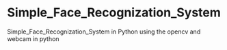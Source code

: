 # Simple_Face_Recognization_System
Simple_Face_Recognization_System in Python using the opencv and webcam in python

